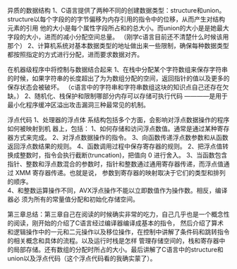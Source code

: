 异质的数据结构
1、C语言提供了两种不同的创建数据类型：structure和union。structure以每个字段的的字节偏移为内存引用的指令中的位移，从而产生对结构元素的引用
	他的大小是每个属性字段所占和的总大小。而union的大小是是她最大字段的大小，进而的减小分配空间总量。
	（刚学c语言目前还不清楚什么时候该用那个）
2、计算机系统对基本数据类型的地址做出来一些限制，确保每种数据类型都按照指定的方式进行分配，进而要求数据对齐。	

在机器级程序中将控制与数据结合起来
1、在栈中分配某个字符数组来保存字符串的时候，如果字符串的长度超出了为为数组分配的空间，返回指针的值以及更多的保存状态会被破坏。
  （c语言中的字符串和字符串数组这块的知识点自己还存在欠缺。）
2、随机化、栈保护和限制哪部分内存可以存储可执行代码 ————是用于最小化程序缓冲区溢出攻击漏洞三种最常见的机制。

浮点代码
1、处理器的浮点体 系结构包括多个方面，会影响对浮点数据操作的程序如何被映射到机 器上，包括：
	1、如何存储和访问浮点数值。通常是通过某种寄存器方式来完成。
	2、对浮点数据操作的指令。
	3、向函数传递浮点数参数和从函数返回浮点数结果的规则。
	4、函数调用过程中保存寄存器的规则。
2、把浮点值转换成整数时，指令会执行截断(truncation)，把值向 0 进行舍入。
3、当函数包含指针、整数和浮点数混合的参数时，指针和整数通过通用寄存器传递，而浮点值通过 XMM 寄存器传递。也就是说，
    参数到寄存器的映射取决于它们的类型和排列 的顺序。  
4、和整数运算操作不同，AVX浮点操作不能以立即数值作为操作数。相反，编译器必 须为所有的常量值分配和初始化存储空间。    

第三章总结：第三章自己在阅读的时候确实非常的吃力，自己几乎也是一个概念性的阅读，刚开始的介绍了C语言经过编译器编译成基本的指令，
然后介绍了算术和逻辑操作中的一元和二元操作以及移位操作，在控制中讲解了条件码和跳转指令的相关概念和具体的流程。以及运行时栈是怎样
管理存储空间的，栈和寄存器中的局部存储。还有数组的分配时所占的大小。最后讲解了C语言中的structure和union以及浮点代码（这个浮点代码看的我确实蒙了）。